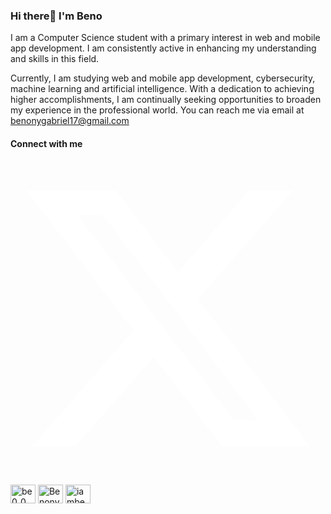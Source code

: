 ### Hi there👋 I'm Beno

I am a Computer Science student with a primary interest in web and mobile app development. I am consistently active in enhancing my understanding and skills in this field. 

Currently, I am studying web and mobile app development, cybersecurity, machine learning and artificial intelligence. With a dedication to achieving higher accomplishments, I am continually seeking opportunities to broaden my experience in the professional world. You can reach me via email at benonygabriel17@gmail.com

#### Connect with me
<p align="left">
  <svg xmlns="http://www.w3.org/2000/svg" viewBox="0 0 24 24" fill="rgba(255,255,255,1)"><path d="M18.2048 2.25H21.5128L14.2858 10.51L22.7878 21.75H16.1308L10.9168 14.933L4.95084 21.75H1.64084L9.37084 12.915L1.21484 2.25H8.04084L12.7538 8.481L18.2048 2.25ZM17.0438 19.77H18.8768L7.04484 4.126H5.07784L17.0438 19.77Z"></path></svg>

<a href="https://www.instagram.com/ben0_0/" target="blank"><img align="center" src="https://cdn.jsdelivr.net/npm/simple-icons@3.0.1/icons/instagram.svg" alt="be0_0" height="30" width="40" /></a>
<a href="https://www.linkedin.com/in/benony-gabriel-41b82a265/" target="blank"><img align="center" src="https://cdn.jsdelivr.net/npm/simple-icons@3.0.1/icons/linkedin.svg" alt="Benony Gabriel" height="30" width="40" /></a>
<a href="https://twitter.com/iambeno_" target="blank"><img align="center" src="https://cdn.jsdelivr.net/npm/simple-icons@3.0.1/icons/twitter.svg" alt="iambeno_" height="30" width="40" /></a>
</p>
